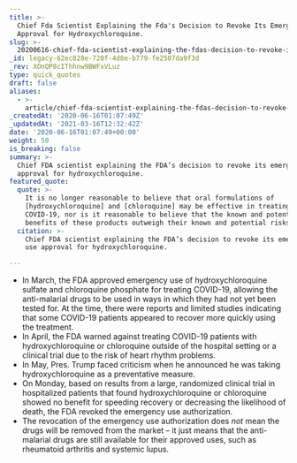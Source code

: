 ```yaml
---
title: >-
  Chief Fda Scientist Explaining the Fda's Decision to Revoke Its Emergency Use
  Approval for Hydroxychloroquine.
slug: >-
  20200616-chief-fda-scientist-explaining-the-fdas-decision-to-revoke-its-emergency-use-approval-for-hydroxychloroquine
_id: legacy-62ec828e-720f-4d8e-b779-fe2507da9f3d
_rev: XOnQP8cIThhnw9BWFxVLuz
type: quick_quotes
draft: false
aliases:
  - >-
    article/chief-fda-scientist-explaining-the-fdas-decision-to-revoke-its-emergency-use-approval-for-hydroxychloroquine/
_createdAt: '2020-06-16T01:07:49Z'
_updatedAt: '2021-03-16T12:32:42Z'
date: '2020-06-16T01:07:49+00:00'
weight: 50
is_breaking: false
summary: >-
  Chief FDA scientist explaining the FDA’s decision to revoke its emergency use
  approval for hydroxychloroquine.
featured_quote:
  quote: >-
    It is no longer reasonable to believe that oral formulations of
    [hydroxychloroquine] and [chloroquine] may be effective in treating
    COVID-19, nor is it reasonable to believe that the known and potential
    benefits of these products outweigh their known and potential risks.
  citation: >-
    Chief FDA scientist explaining the FDA’s decision to revoke its emergency
    use approval for hydroxychloroquine.

---
```

* In March, the FDA approved emergency use of hydroxychloroquine sulfate and chloroquine phosphate for treating COVID-19, allowing the anti-malarial drugs to be used in ways in which they had not yet been tested for. At the time, there were reports and limited studies indicating that some COVID-19 patients appeared to recover more quickly using the treatment.
* In April, the FDA warned against treating COVID-19 patients with hydroxychloroquine or chloroquine outside of the hospital setting or a clinical trial due to the risk of heart rhythm problems.
* In May, Pres. Trump faced criticism when he announced he was taking hydroxychloroquine as a preventative measure.
* On Monday, based on results from a large, randomized clinical trial in hospitalized patients that found hydroxychloroquine or chloroquine showed no benefit for speeding recovery or decreasing the likelihood of death, the FDA revoked the emergency use authorization.
* The revocation of the emergency use authorization does *not* mean the drugs will be removed from the market – it just means that the anti-malarial drugs are still available for their approved uses, such as rheumatoid arthritis and systemic lupus.